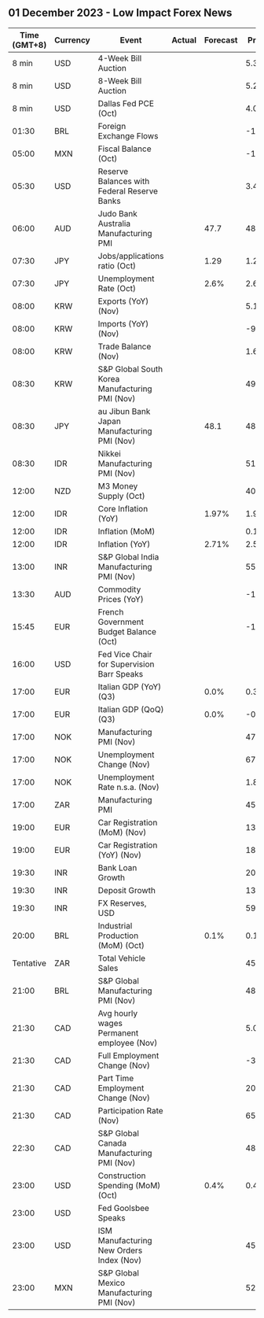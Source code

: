 ## 01 December 2023 - Low Impact Forex News

| Time (GMT+8) | Currency | Event | Actual | Forecast | Previous |
|------|----------|-------|--------|----------|----------|
| 8 min | USD | 4-Week Bill Auction |  |  | 5.300% |
| 8 min | USD | 8-Week Bill Auction |  |  | 5.280% |
| 8 min | USD | Dallas Fed PCE (Oct) |  |  | 4.00% |
| 01:30 | BRL | Foreign Exchange Flows |  |  | -1.708B |
| 05:00 | MXN | Fiscal Balance (Oct) |  |  | -132.56B |
| 05:30 | USD | Reserve Balances with Federal Reserve Banks |  |  | 3.455T |
| 06:00 | AUD | Judo Bank Australia Manufacturing PMI |  | 47.7 | 48.2 |
| 07:30 | JPY | Jobs/applications ratio (Oct) |  | 1.29 | 1.29 |
| 07:30 | JPY | Unemployment Rate (Oct) |  | 2.6% | 2.6% |
| 08:00 | KRW | Exports (YoY) (Nov) |  |  | 5.1% |
| 08:00 | KRW | Imports (YoY) (Nov) |  |  | -9.7% |
| 08:00 | KRW | Trade Balance (Nov) |  |  | 1.63B |
| 08:30 | KRW | S&P Global South Korea Manufacturing PMI (Nov) |  |  | 49.8 |
| 08:30 | JPY | au Jibun Bank Japan Manufacturing PMI (Nov) |  | 48.1 | 48.7 |
| 08:30 | IDR | Nikkei Manufacturing PMI (Nov) |  |  | 51.5 |
| 12:00 | NZD | M3 Money Supply (Oct) |  |  | 403.4B |
| 12:00 | IDR | Core Inflation (YoY) |  | 1.97% | 1.91% |
| 12:00 | IDR | Inflation (MoM) |  |  | 0.17% |
| 12:00 | IDR | Inflation (YoY) |  | 2.71% | 2.56% |
| 13:00 | INR | S&P Global India Manufacturing PMI (Nov) |  |  | 55.5 |
| 13:30 | AUD | Commodity Prices (YoY) |  |  | -16.8% |
| 15:45 | EUR | French Government Budget Balance (Oct) |  |  | -186.1B |
| 16:00 | USD | Fed Vice Chair for Supervision Barr Speaks |  |  |  |
| 17:00 | EUR | Italian GDP (YoY) (Q3) |  | 0.0% | 0.3% |
| 17:00 | EUR | Italian GDP (QoQ) (Q3) |  | 0.0% | -0.4% |
| 17:00 | NOK | Manufacturing PMI (Nov) |  |  | 47.9 |
| 17:00 | NOK | Unemployment Change (Nov) |  |  | 67.78K |
| 17:00 | NOK | Unemployment Rate n.s.a. (Nov) |  |  | 1.80% |
| 17:00 | ZAR | Manufacturing PMI |  |  | 45.4 |
| 19:00 | EUR | Car Registration (MoM) (Nov) |  |  | 13.20% |
| 19:00 | EUR | Car Registration (YoY) (Nov) |  |  | 18.10% |
| 19:30 | INR | Bank Loan Growth |  |  | 20.4% |
| 19:30 | INR | Deposit Growth |  |  | 13.5% |
| 19:30 | INR | FX Reserves, USD |  |  | 595.40B |
| 20:00 | BRL | Industrial Production (MoM) (Oct) |  | 0.1% | 0.1% |
| Tentative | ZAR | Total Vehicle Sales |  |  | 45.45K |
| 21:00 | BRL | S&P Global Manufacturing PMI (Nov) |  |  | 48.6 |
| 21:30 | CAD | Avg hourly wages Permanent employee (Nov) |  |  | 5.0% |
| 21:30 | CAD | Full Employment Change (Nov) |  |  | -3.3K |
| 21:30 | CAD | Part Time Employment Change (Nov) |  |  | 20.8K |
| 21:30 | CAD | Participation Rate (Nov) |  |  | 65.6% |
| 22:30 | CAD | S&P Global Canada Manufacturing PMI (Nov) |  |  | 48.6 |
| 23:00 | USD | Construction Spending (MoM) (Oct) |  | 0.4% | 0.4% |
| 23:00 | USD | Fed Goolsbee Speaks |  |  |  |
| 23:00 | USD | ISM Manufacturing New Orders Index (Nov) |  |  | 45.5 |
| 23:00 | MXN | S&P Global Mexico Manufacturing PMI (Nov) |  |  | 52.10 |
